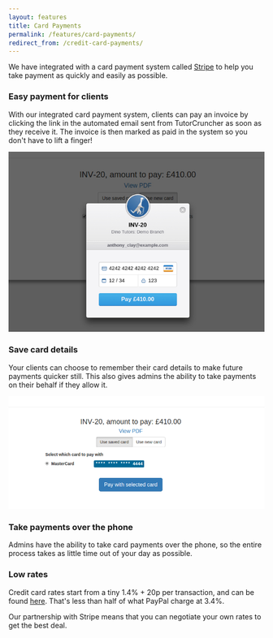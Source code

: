 ```yaml
---
layout: features
title: Card Payments
permalink: /features/card-payments/
redirect_from: /credit-card-payments/
---
```

We have integrated with a card payment system called [Stripe](http://www.stripe.com) to help you take payment as quickly and easily as possible.

### Easy payment for clients

With our integrated card payment system, clients can pay an invoice by clicking the link in the automated email sent from TutorCruncher as soon as they receive it. The invoice is then marked as paid in the system so you don't have to lift a finger!

<a href="/img/features/stripe-payment.jpg" data-lightbox="lightbox" data-title="Stripe card payment" class="thumbnail">
  <img src="/img/features/stripe-payment.jpg" alt-text="Stripe card payment"/>
</a>

### Save card details

Your clients can choose to remember their card details to make future payments quicker still. This also gives admins the ability to take payments on their behalf if they allow it.

<a href="/img/features/saved-card.png" data-lightbox="lightbox" data-title="Stripe saved card" class="thumbnail">
  <img src="/img/features/saved-card.png" alt-text="Stripe saved card"/>
</a>

### Take payments over the phone

Admins have the ability to take card payments over the phone, so the entire process takes as little time out of your day as possible.

### Low rates

Credit card rates start from a tiny 1.4% + 20p per transaction, and can be found [here](/pricing#stripe-details). That's less than half of what PayPal charge at 3.4%.

Our partnership with Stripe means that you can negotiate your own rates to get the best deal.
